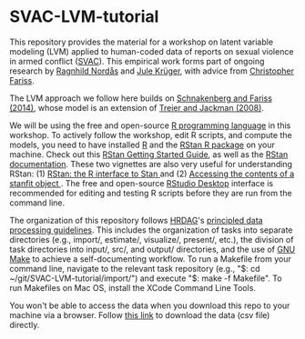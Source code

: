 # SVAC-LVM-tutorial

This repository provides the material for a workshop on latent variable modeling (LVM) applied to human-coded data of reports on sexual violence in armed conflict ([SVAC](http://www.sexualviolencedata.org/)). This empirical work forms part of  ongoing research by [Ragnhild Nordås](https://ragnhildnordas.wordpress.com/) and [Jule Krüger](http://julekrueger.net/), with advice from [Christopher Fariss](http://cfariss.com/).

The LVM approach we follow here builds on [Schnakenberg and Fariss (2014)](https://www.cambridge.org/core/journals/political-science-research-and-methods/article/dynamic-patterns-of-human-rights-practices/40FCA9B94AD6A616FB15EA04B8EB1997), whose model is an extension of [Treier and Jackman (2008)](https://onlinelibrary.wiley.com/doi/full/10.1111/j.1540-5907.2007.00308.x).

We will be using the free and open-source [R programming language](https://www.r-project.org/) in this workshop. To actively follow the workshop, edit R scripts, and compute the models, you need to have installed [R](https://cran.r-project.org/mirrors.html) and the [RStan R package](http://mc-stan.org/rstan/) on your machine. Check out this [RStan Getting Started Guide](https://github.com/stan-dev/rstan/wiki/RStan-Getting-Started), as well as the [RStan documentation](http://www.et.bs.ehu.es/cran/web/packages/rstan/rstan.pdf). These two vignettes are also very useful for understanding RStan: (1) [RStan: the R interface to Stan
](http://mc-stan.org/rstan/articles/rstan.html) and (2) [Accessing the contents of a stanfit object
](http://mc-stan.org/rstan/articles/stanfit_objects.html). The free and open-source [RStudio Desktop](https://www.rstudio.com/products/RStudio/)  interface is recommended for editing and testing R scripts before they are run from the command line.

The organization of this repository follows [HRDAG](https://hrdag.org)'s [principled data processing guidelines](https://hrdag.org/2016/06/14/the-task-is-a-quantum-of-workflow/). This includes the organization of tasks into separate directories (e.g., import/, estimate/, visualize/, present/, etc.), the division of task directories into input/, src/, and output/ directories, and the use of [GNU Make](https://www.gnu.org/software/make/) to achieve a self-documenting workflow. To run a Makefile from your command line, navigate to the relevant task repository (e.g., "$: cd ~/git/SVAC-LVM-tutorial/import/") and execute "$: make -f Makefile". To run Makefiles on Mac OS,  install the XCode Command Line Tools.

You won't be able to access the data when you download this repo to your machine via a browser. Follow [this link](https://www.dropbox.com/s/x8iap0r5lst5slp/SVAC-gov-main.csv?dl=0) to download the data (csv file) directly.



